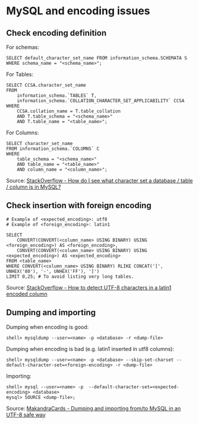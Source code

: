 # MySQL and encoding issues

## Check encoding definition

For schemas:

    SELECT default_character_set_name FROM information_schema.SCHEMATA S
    WHERE schema_name = "<schema_name>";

For Tables:

    SELECT CCSA.character_set_name
    FROM
        information_schema.`TABLES` T,
        information_schema.`COLLATION_CHARACTER_SET_APPLICABILITY` CCSA
    WHERE
        CCSA.collation_name = T.table_collation
        AND T.table_schema = "<schema_name>"
        AND T.table_name = "<table_name>";

For Columns:

    SELECT character_set_name
    FROM information_schema.`COLUMNS` C
    WHERE
        table_schema = "<schema_name>"
        AND table_name = "<table_name>"
        AND column_name = "<column_name>";

Source: [StackOverflow - How do I see what character set a database / table / column is in MySQL?](http://stackoverflow.com/questions/1049728/how-do-i-see-what-character-set-a-database-table-column-is-in-mysql)

## Check insertion with foreign encoding

    # Example of <expected_encoding>: utf8
    # Example of <foreign_encoding>: latin1
    
    SELECT
        CONVERT(CONVERT(<column_name> USING BINARY) USING <foreign_encoding>) AS <foreign_encoding>,
        CONVERT(CONVERT(<column_name> USING BINARY) USING <expected_encoding>) AS <expected_encoding>
    FROM <table_name>
    WHERE CONVERT(<column_name> USING BINARY) RLIKE CONCAT('[', UNHEX('80'), '-', UNHEX('FF'), ']')
    LIMIT 0,25; # To avoid listing very long tables.

Source: [StackOverflow - How to detect UTF-8 characters in a latin1 encoded column](http://stackoverflow.com/questions/9304485/how-to-detect-utf-8-characters-in-a-latin1-encoded-column-mysql/9305294#9305294)

## Dumping and importing

Dumping when encoding is good:

    shell> mysqldump --user=<name> -p <database> -r <dump-file>

Dumping when encoding is bad (e.g. latin1 inserted in utf8 columns):

    shell> mysqldump --user=<name> -p <database> --skip-set-charset --default-character-set=<foreign-encoding> -r <dump-file>

Importing:

    shell> mysql --user=<name> -p  --default-character-set=<expected-encoding> <database>
    mysql> SOURCE <dump-file>;

Source: [MakandraCards - Dumping and importing from/to MySQL in an UTF-8 safe way](http://makandracards.com/makandra/595-dumping-and-importing-from-to-mysql-in-an-utf-8-safe-way)


